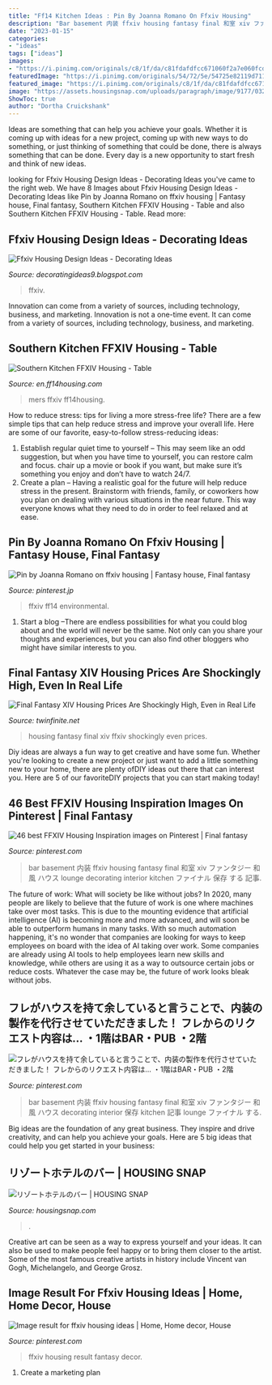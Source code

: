 ```yaml
---
title: "Ff14 Kitchen Ideas : Pin By Joanna Romano On Ffxiv Housing"
description: "Bar basement 内装 ffxiv housing fantasy final 和室 xiv ファンタジー 和風 ハウス decorating interior 保存 kitchen 記事 lounge ファイナル する"
date: "2023-01-15"
categories:
- "ideas"
tags: ["ideas"]
images:
- "https://i.pinimg.com/originals/c8/1f/da/c81fdafdfcc671060f2a7e060fcdeac8.jpg"
featuredImage: "https://i.pinimg.com/originals/54/72/5e/54725e82119d71135147d4f960e292df.jpg"
featured_image: "https://i.pinimg.com/originals/c8/1f/da/c81fdafdfcc671060f2a7e060fcdeac8.jpg"
image: "https://assets.housingsnap.com/uploads/paragraph/image/9177/032fa3823fe4b3ffa5587efaf1ed10e1_watermark.jpg"
ShowToc: true
author: "Dortha Cruickshank"
---
```



Ideas are something that can help you achieve your goals. Whether it is coming up with ideas for a new project, coming up with new ways to do something, or just thinking of something that could be done, there is always something that can be done. Every day is a new opportunity to start fresh and think of new ideas.

	

		
looking for Ffxiv Housing Design Ideas - Decorating Ideas you've came to the right web. We have 8 Images about Ffxiv Housing Design Ideas - Decorating Ideas like Pin by Joanna Romano on ffxiv housing | Fantasy house, Final fantasy, Southern Kitchen FFXIV Housing - Table and also Southern Kitchen FFXIV Housing - Table. Read more:
		
    
## Ffxiv Housing Design Ideas - Decorating Ideas

<img loading=lazy src="http://i.imgur.com/Vy8ppDk.jpg" onerror="this.onerror=null;this.src='https://tse4.mm.bing.net/th?id=OIP.8ZpgXfXZj0asy6o4ObVPeAHaEK&amp;pid=15.1';" alt="Ffxiv Housing Design Ideas - Decorating Ideas">

_Source: decoratingideas9.blogspot.com_

>ffxiv. 

	

Innovation can come from a variety of sources, including technology, business, and marketing.
Innovation is not a one-time event. It can come from a variety of sources, including technology, business, and marketing.

    
## Southern Kitchen FFXIV Housing - Table

<img loading=lazy src="https://en.ff14housing.com/images/pic/f770def6e4b_img1.jpg" onerror="this.onerror=null;this.src='https://tse2.mm.bing.net/th?id=OIP.fFAeaGxYl3gApg-QMmtYTwHaHa&amp;pid=15.1';" alt="Southern Kitchen FFXIV Housing - Table">

_Source: en.ff14housing.com_

>mers ffxiv ff14housing. 

	

How to reduce stress: tips for living a more stress-free life?
There are a few simple tips that can help reduce stress and improve your overall life. Here are some of our favorite, easy-to-follow stress-reducing ideas: 
1. Establish regular quiet time to yourself – This may seem like an odd suggestion, but when you have time to yourself, you can restore calm and focus. chair up a movie or book if you want, but make sure it’s something you enjoy and don’t have to watch 24/7. 
2. Create a plan – Having a realistic goal for the future will help reduce stress in the present. Brainstorm with friends, family, or coworkers how you plan on dealing with various situations in the near future. This way everyone knows what they need to do in order to feel relaxed and at ease. 

    
## Pin By Joanna Romano On Ffxiv Housing | Fantasy House, Final Fantasy

<img loading=lazy src="https://i.pinimg.com/originals/1c/89/52/1c8952ffd40793225679140580050404.jpg" onerror="this.onerror=null;this.src='https://tse2.mm.bing.net/th?id=OIP.1cNGomPfKfA2HmZH7uoMVAHaEo&amp;pid=15.1';" alt="Pin by Joanna Romano on ffxiv housing | Fantasy house, Final fantasy">

_Source: pinterest.jp_

>ffxiv ff14 environmental. 

	

1. Start a blog –There are endless possibilities for what you could blog about and the world will never be the same. Not only can you share your thoughts and experiences, but you can also find other bloggers who might have similar interests to you. 

    
## Final Fantasy XIV Housing Prices Are Shockingly High, Even In Real Life

<img loading=lazy src="https://i0.wp.com/twinfinite.net/wp-content/uploads/2018/08/ffxiv-housing.jpg?resize=960%2C600&amp;ssl=1" onerror="this.onerror=null;this.src='https://tse2.mm.bing.net/th?id=OIP.g_IDGf3uF9OLm3O08tCQ4wHaEo&amp;pid=15.1';" alt="Final Fantasy XIV Housing Prices Are Shockingly High, Even in Real Life">

_Source: twinfinite.net_

>housing fantasy final xiv ffxiv shockingly even prices. 

	

Diy ideas are always a fun way to get creative and have some fun. Whether you're looking to create a new project or just want to add a little something new to your home, there are plenty ofDIY ideas out there that can interest you. Here are 5 of our favoriteDIY projects that you can start making today!

    
## 46 Best FFXIV Housing Inspiration Images On Pinterest | Final Fantasy

<img loading=lazy src="https://i.pinimg.com/736x/54/72/5e/54725e82119d71135147d4f960e292df.jpg" onerror="this.onerror=null;this.src='https://tse1.mm.bing.net/th?id=OIP.iLMAZsRfZW_qUYIyDVcNoAHaEP&amp;pid=15.1';" alt="46 best FFXIV Housing Inspiration images on Pinterest | Final fantasy">

_Source: pinterest.com_

>bar basement 内装 ffxiv housing fantasy final 和室 xiv ファンタジー 和風 ハウス lounge decorating interior kitchen ファイナル 保存 する 記事. 

	

The future of work: What will society be like without jobs?
In 2020, many people are likely to believe that the future of work is one where machines take over most tasks. This is due to the mounting evidence that artificial intelligence (AI) is becoming more and more advanced, and will soon be able to outperform humans in many tasks. With so much automation happening, it's no wonder that companies are looking for ways to keep employees on board with the idea of AI taking over work. Some companies are already using AI tools to help employees learn new skills and knowledge, while others are using it as a way to outsource certain jobs or reduce costs. Whatever the case may be, the future of work looks bleak without jobs.

    
## フレがハウスを持て余していると言うことで、内装の製作を代行させていただきました！ フレからのリクエスト内容は… ・1階はBAR・PUB ・2階

<img loading=lazy src="https://i.pinimg.com/originals/54/72/5e/54725e82119d71135147d4f960e292df.jpg" onerror="this.onerror=null;this.src='https://tse3.mm.bing.net/th?id=OIP.2Q3aRfYKFq8B8CCKBrkbYwHaEP&amp;pid=15.1';" alt="フレがハウスを持て余していると言うことで、内装の製作を代行させていただきました！ フレからのリクエスト内容は… ・1階はBAR・PUB ・2階">

_Source: pinterest.com_

>bar basement 内装 ffxiv housing fantasy final 和室 xiv ファンタジー 和風 ハウス decorating interior 保存 kitchen 記事 lounge ファイナル する. 

	

Big ideas are the foundation of any great business. They inspire and drive creativity, and can help you achieve your goals. Here are 5 big ideas that could help you get started in your business:

    
## リゾートホテルのバー | HOUSING SNAP

<img loading=lazy src="https://assets.housingsnap.com/uploads/paragraph/image/9177/032fa3823fe4b3ffa5587efaf1ed10e1_watermark.jpg" onerror="this.onerror=null;this.src='https://tse2.mm.bing.net/th?id=OIP.lP7VEeXIDPQyXA-AQpllHQHaEY&amp;pid=15.1';" alt="リゾートホテルのバー | HOUSING SNAP">

_Source: housingsnap.com_

>. 

	

Creative art can be seen as a way to express yourself and your ideas. It can also be used to make people feel happy or to bring them closer to the artist. Some of the most famous creative artists in history include Vincent van Gogh, Michelangelo, and George Grosz.

    
## Image Result For Ffxiv Housing Ideas | Home, Home Decor, House

<img loading=lazy src="https://i.pinimg.com/originals/c8/1f/da/c81fdafdfcc671060f2a7e060fcdeac8.jpg" onerror="this.onerror=null;this.src='https://tse2.mm.bing.net/th?id=OIP.vQVX6Zu4gB9tXqajWjWLZQHaEL&amp;pid=15.1';" alt="Image result for ffxiv housing ideas | Home, Home decor, House">

_Source: pinterest.com_

>ffxiv housing result fantasy decor. 

	

1. Create a marketing plan 

